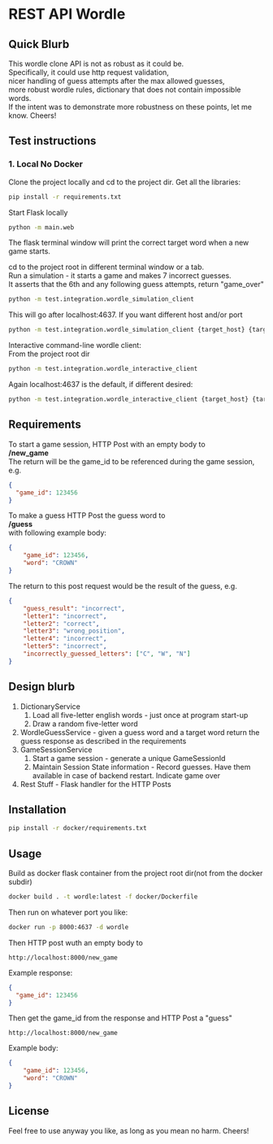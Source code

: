 # REST API Wordle
## Quick Blurb
This wordle clone API is not as robust as it could be.  
Specifically, it could use http request validation,  
nicer handling of guess attempts after the max allowed guesses,  
more robust wordle rules, dictionary that does not contain impossible words.  
If the intent was to demonstrate more robustness on these points, let me know. Cheers!

## Test instructions
### 1. Local No Docker
Clone the project locally and cd to the project dir.
Get all the libraries:  
```bash
pip install -r requirements.txt
```
Start Flask locally
```bash
python -m main.web
```
The flask terminal window will print the correct target word when a new game starts.  

cd to the project root in different terminal window or a tab.  
Run a simulation - it starts a game and makes 7 incorrect guesses.  
It asserts that the 6th and any following guess attempts, return "game_over"
```bash
python -m test.integration.wordle_simulation_client
```
This will go after localhost:4637. If you want different host and/or port

```bash
python -m test.integration.wordle_simulation_client {target_host} {target_port}
```

Interactive command-line wordle client:  
From the project root dir  
```bash
python -m test.integration.wordle_interactive_client
```
Again localhost:4637 is the default, if different desired:
```bash
python -m test.integration.wordle_interactive_client {target_host} {target_port}
```





## Requirements
To start a game session, HTTP Post with an empty body to  
**/new_game**  
The return will be the game_id to be referenced during the game session, e.g.
```json
{
  "game_id": 123456
}
```

To make a guess HTTP Post the guess word to  
**/guess**  
with following example body:
```json
{
    "game_id": 123456, 
    "word": "CROWN"
}
```
The return to this post request would be the result of the guess, e.g.
```json
{
    "guess_result": "incorrect",
    "letter1": "incorrect", 
    "letter2": "correct", 
    "letter3": "wrong_position", 
    "letter4": "incorrect", 
    "letter5": "incorrect", 
    "incorrectly_guessed_letters": ["C", "W", "N"]
}
```

## Design blurb

1. DictionaryService
   1. Load all five-letter english words - just once at program start-up
   2. Draw a random five-letter word
2. WordleGuessService - given a guess word and a target word return the guess response as described in the requirements
3. GameSessionService
   1. Start a game session - generate a unique GameSessionId
   2. Maintain Session State information - Record guesses. Have them available in case of backend restart. Indicate game over
4. Rest Stuff - Flask handler for the HTTP Posts

## Installation

```bash
pip install -r docker/requirements.txt
```

## Usage

Build as docker flask container from the project root dir(not from the docker subdir)
```bash
docker build . -t wordle:latest -f docker/Dockerfile
```

Then run on whatever port you like:
```bash
docker run -p 8000:4637 -d wordle
```

Then HTTP post wuth an empty body to
```http request
http://localhost:8000/new_game
```
Example response:
```json
{
  "game_id": 123456
}
```

Then get the game_id from the response and HTTP Post a "guess"
```http request
http://localhost:8000/new_game
```
Example body:
```json
{
    "game_id": 123456, 
    "word": "CROWN"
}
```


## License
Feel free to use anyway you like, as long as you mean no harm. Cheers!